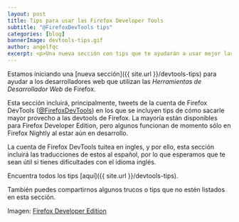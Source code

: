 ```yaml
---
layout: post
title: Tips para usar las Firefox Developer Tools
subtitle: "@FirefoxDevTools tips"
categories: [blog]
bannerImage: devtools-tips.gif
author: angelfqc
excerpt: <p>Una nueva sección con tips que te ayudarán a usar mejor las <strong>Dev tools</strong> de Firefox.</p>
---
```


Estamos iniciando una [nueva sección]({{ site.url }}/devtools-tips) para ayudar a los desarrolladores web que utilizan
las *Herramientas de Desarrollador Web* de Firefox.

Esta sección incluirá, principalmente, tweets de la cuenta de Firefox DevTools
([@FirefoxDevTools](https://twitter.com/FirefoxDevTools)) en los que se incluyen tips de cómo sacarle mayor provecho a
las devtools de Firefox. La mayoría están disponibles para Firefox Developer Edition, pero algunos funcionan de
momento sólo en Firefox Nightly al estar aún en desarrollo.

La cuenta de Firefox DevTools tuitea en ingles, y por ello, esta sección incluirá las traducciones de estos al español,
por lo que esperamos que te sean útil si tienes dificultades con el idioma inglés.

Encuentra todos los tips [aquí]({{ site.url }}/devtools-tips).

También puedes compartirnos algunos trucos o tips que no estén listados en esta sección.

Imagen: [Firefox Developer Edition](https://www.mozilla.org/firefox/developer)
